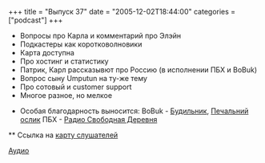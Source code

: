 +++
title = "Выпуск 37"
date = "2005-12-02T18:44:00"
categories = ["podcast"]
+++


- Вопросы про Карла и комментарий про Элэйн
- Подкастеры как коротковолновики
- Карта доступна
- Про хостинг и статистику
- Патрик, Карл рассказывют про Россию (в исполнении ПБХ и BoBuk)
- Вопрос сыну Umputun на ту-же тему
- Про сотовый и customer support
- Многое разное, но мелкое


* Особая благодарность выносится:
BoBuk - [Будильник](http://www.russianpodcasting.ru/podcast/budilnik), [Печальний ослик](http://www.russianpodcasting.ru/podcast/bobuk)
ПБХ - [Радио Свободная Деревня](http://www.russianpodcasting.ru/podcast/rfv)


** Ссылка на [ карту слушателей](http://podcast.umputun.com/map.html)

[Аудио](https://podcast.umputun.com/media/ump_podcast37.mp3)
<audio src="https://podcast.umputun.com/media/ump_podcast37.mp3" preload="none">